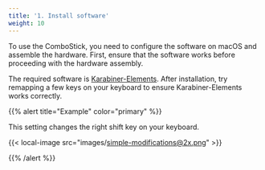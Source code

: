 ```yaml
---
title: '1. Install software'
weight: 10
---
```


To use the ComboStick, you need to configure the software on macOS and assemble the hardware.
First, ensure that the software works before proceeding with the hardware assembly.

The required software is [Karabiner-Elements](https://karabiner-elements.pqrs.org/).
After installation, try remapping a few keys on your keyboard to ensure Karabiner-Elements works correctly.

{{% alert title="Example" color="primary" %}}

This setting changes the right shift key on your keyboard.

{{< local-image src="images/simple-modifications@2x.png" >}}

{{% /alert %}}
